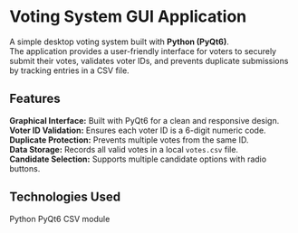 # Voting System GUI Application

A simple desktop voting system built with **Python (PyQt6)**.  
The application provides a user-friendly interface for voters to securely submit their votes, validates voter IDs, and prevents duplicate submissions by tracking entries in a CSV file.


## Features
**Graphical Interface:** Built with PyQt6 for a clean and responsive design.  
**Voter ID Validation:** Ensures each voter ID is a 6-digit numeric code.  
**Duplicate Protection:** Prevents multiple votes from the same ID.  
**Data Storage:** Records all valid votes in a local `votes.csv` file.  
**Candidate Selection:** Supports multiple candidate options with radio buttons.  


## Technologies Used
Python
PyQt6
CSV module
